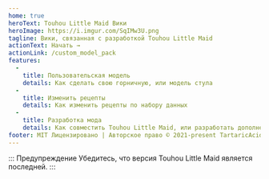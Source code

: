 ```yaml
---
home: true
heroText: Touhou Little Maid Вики
heroImage: https://i.imgur.com/SqIMw3U.png
tagline: Вики, связанная с разработкой Touhou Little Maid
actionText: Начать →
actionLink: /custom_model_pack
features:
  - 
    title: Пользовательская модель
    details: Как сделать свою горничную, или модель стула
  - 
    title: Изменить рецепты
    details: Как изменить рецепты по набору данных
  - 
    title: Разработка мода
    details: Как совместить Touhou Little Maid, или разработать дополнение
footer: MIT Лицензировано | Авторское право © 2021-present TartaricAcid
---
```


::: Предупреждение Убедитесь, что версия Touhou Little Maid является последней. :::
